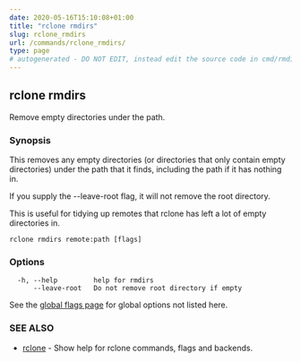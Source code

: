 ```yaml
---
date: 2020-05-16T15:10:08+01:00
title: "rclone rmdirs"
slug: rclone_rmdirs
url: /commands/rclone_rmdirs/
type: page
# autogenerated - DO NOT EDIT, instead edit the source code in cmd/rmdirs/ and as part of making a release run "make commanddocs"
---
```

## rclone rmdirs

Remove empty directories under the path.

### Synopsis

This removes any empty directories (or directories that only contain
empty directories) under the path that it finds, including the path if
it has nothing in.

If you supply the --leave-root flag, it will not remove the root directory.

This is useful for tidying up remotes that rclone has left a lot of
empty directories in.



```
rclone rmdirs remote:path [flags]
```

### Options

```
  -h, --help         help for rmdirs
      --leave-root   Do not remove root directory if empty
```

See the [global flags page](/flags/) for global options not listed here.

### SEE ALSO

* [rclone](/commands/rclone/)	 - Show help for rclone commands, flags and backends.


